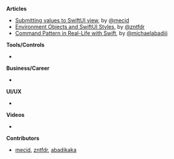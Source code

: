 
**Articles**

* [Submitting values to SwiftUI view](https://swiftwithmajid.com/2021/07/21/submitting-values-to-swiftui-view/), by [@mecid](https://twitter.com/mecid)
* [Environment Objects and SwiftUI Styles](https://www.fivestars.blog/articles/environment-objects-and-swiftui-styles/), by [@zntfdr](https://twitter.com/zntfdr)
* [Command Pattern in Real-Life with Swift](https://michaelabadi.com/articles/command-pattern-swift/), by [@michaelabadiii](https://twitter.com/michaelabadiii)

**Tools/Controls**

*

**Business/Career**

* 

**UI/UX**

* 

**Videos**

* 

**Contributors**

* [mecid](https://github.com/mecid), [zntfdr](https://github.com/zntfdr), [abadikaka](https://github.com/abadikaka)
